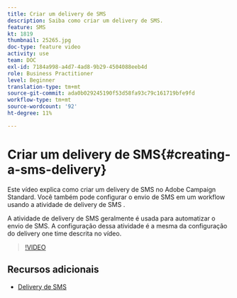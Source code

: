 ```yaml
---
title: Criar um delivery de SMS
description: Saiba como criar um delivery de SMS.
feature: SMS
kt: 1819
thumbnail: 25265.jpg
doc-type: feature video
activity: use
team: DOC
exl-id: 7184a998-a4d7-4ad8-9b29-4504088eeb4d
role: Business Practitioner
level: Beginner
translation-type: tm+mt
source-git-commit: ada0b029245190f53d58fa93c79c161719bfe9fd
workflow-type: tm+mt
source-wordcount: '92'
ht-degree: 11%

---
```


# Criar um delivery de SMS{#creating-a-sms-delivery}

Este vídeo explica como criar um delivery de SMS no Adobe Campaign Standard. Você também pode configurar o envio de SMS em um workflow usando a atividade de delivery de SMS .

A atividade de delivery de SMS geralmente é usada para automatizar o envio de SMS. A configuração dessa atividade é a mesma da configuração do delivery one time descrita no vídeo.

>[!VIDEO](https://video.tv.adobe.com/v/25265/?quality=12)

## Recursos adicionais

* [Delivery de SMS](https://docs.adobe.com/content/help/en/campaign-standard/using/managing-processes-and-data/channel-activities/sms-delivery.html#configuration)
